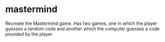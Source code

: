 # mastermind
Recreate the Mastermind game. Has two games, one in which the player guesses a random code and another which the computer guesses a code provided by the player
